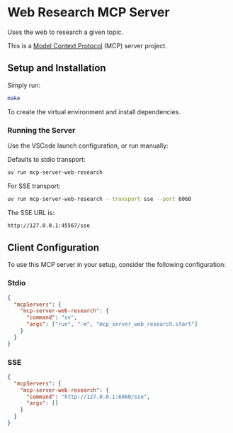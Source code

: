 # Web Research MCP Server

Uses the web to research a given topic.

This is a [Model Context Protocol](https://github.com/modelcontextprotocol) (MCP) server project.

## Setup and Installation

Simply run:

```bash
make
```

To create the virtual environment and install dependencies.

### Running the Server

Use the VSCode launch configuration, or run manually:

Defaults to stdio transport:

```bash
uv run mcp-server-web-research
```

For SSE transport:

```bash
uv run mcp-server-web-research --transport sse --port 6060
```

The SSE URL is:

```bash
http://127.0.0.1:45567/sse
```

## Client Configuration

To use this MCP server in your setup, consider the following configuration:

### Stdio

```json
{
  "mcpServers": {
    "mcp-server-web-research": {
      "command": "uv",
      "args": ["run", "-m", "mcp_server_web_research.start"]
    }
  }
}
```

### SSE

```json
{
  "mcpServers": {
    "mcp-server-web-research": {
      "command": "http://127.0.0.1:6060/sse",
      "args": []
    }
  }
}
```
